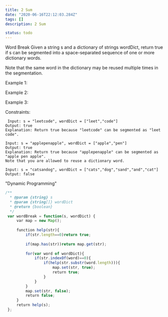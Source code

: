 ```yaml
---
title: 2 Sum
date: "2020-06-16T22:12:03.284Z"
tags: []
description: 2 Sum

status: todo
---
```


Word Break
Given a string s and a dictionary of strings wordDict, return true if s can be segmented into a space-separated sequence of one or more dictionary words.

Note that the same word in the dictionary may be reused multiple times in the segmentation.



Example 1:

Example 2:

Example 3:



Constraints:

```
 Input: s = "leetcode", wordDict = ["leet","code"]
Output: true
Explanation: Return true because "leetcode" can be segmented as "leet code".

```

```
Input: s = "applepenapple", wordDict = ["apple","pen"]
Output: true
Explanation: Return true because "applepenapple" can be segmented as "apple pen apple".
Note that you are allowed to reuse a dictionary word.

```

```
Input: s = "catsandog", wordDict = ["cats","dog","sand","and","cat"]
Output: false

```

"Dynamic Programming"

```javascript
/**
  * @param {string} s
  * @param {string[]} wordDict
  * @return {boolean}
  */
 var wordBreak = function(s, wordDict) {
     var map = new Map();
     
     function help(str){
         if(str.length==0)return true;
         
         if(map.has(str))return map.get(str);
         
         for(var word of wordDict){
             if(str.indexOf(word)==0){
                 if(help(str.substr(word.length))){
                     map.set(str, true);
                     return true;
                 }
             }
         }
         map.set(str, false);
         return false;
     }
     return help(s);
 };
 ​
```
